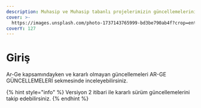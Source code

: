 ```yaml
---
description: Muhasip ve Muhasip tabanlı projelerimizin güncellemelerini takip edebilirsiniz
cover: >-
  https://images.unsplash.com/photo-1737143765999-bd3be790ab4f?crop=entropy&cs=srgb&fm=jpg&ixid=M3wxOTcwMjR8MHwxfHJhbmRvbXx8fHx8fHx8fDE3Mzg2ODc4ODl8&ixlib=rb-4.0.3&q=85
coverY: 127
---
```


# Giriş

Ar-Ge kapsamındayken ve kararlı olmayan güncellemeleri AR-GE GÜNCELLEMELERİ sekmesinde inceleyebilirsiniz.



{% hint style="info" %}
Versiyon 2 itibari ile kararlı sürüm güncellemelerini takip edebilirsiniz.&#x20;
{% endhint %}
